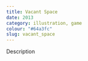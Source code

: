 ```yaml
---
title: Vacant Space
date: 2013
category: illustration, game
colour: "#64a3fc"
slug: vacant_space
---
```


Description